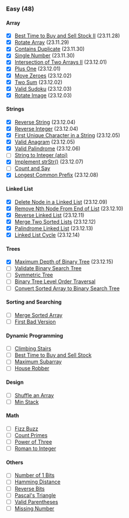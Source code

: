 ### Easy (48)
#### Array
- [x] [Best Time to Buy and Sell Stock II](https://leetcode.com/problems/best-time-to-buy-and-sell-stock-ii/) (23.11.28)
- [x] [Rotate Array](https://leetcode.com/problems/rotate-array/) (23.11.29)
- [x] [Contains Duplicate](https://leetcode.com/problems/contains-duplicate/) (23.11.30)
- [x] [Single Number](https://leetcode.com/problems/single-number/) (23.11.30)
- [x] [Intersection of Two Arrays II](https://leetcode.com/problems/intersection-of-two-arrays-ii/) (23.12.01)
- [x] [Plus One](https://leetcode.com/problems/plus-one/) (23.12.01)
- [x] [Move Zeroes](https://leetcode.com/problems/move-zeroes/) (23.12.02)
- [x] [Two Sum](https://leetcode.com/problems/two-sum/) (23.12.02)
- [x] [Valid Sudoku](https://leetcode.com/problems/valid-sudoku/) (23.12.03)
- [x] [Rotate Image](https://leetcode.com/problems/rotate-image/) (23.12.03)
#### Strings
- [x] [Reverse String](https://leetcode.com/problems/reverse-string/) (23.12.04)
- [x] [Reverse Integer](https://leetcode.com/problems/reverse-integer/) (23.12.04)
- [x] [First Unique Character in a String](https://leetcode.com/problems/first-unique-character-in-a-string/) (23.12.05)
- [x] [Valid Anagram](https://leetcode.com/problems/valid-anagram/) (23.12.05)
- [x] [Valid Palindrome](https://leetcode.com/problems/valid-palindrome/) (23.12.06)
- [ ] [String to Integer (atoi)](https://leetcode.com/problems/string-to-integer-atoi/)
- [x] [Implement strStr()](https://leetcode.com/problems/find-the-index-of-the-first-occurrence-in-a-string/) (23.12.07)
- [ ] [Count and Say](https://leetcode.com/problems/count-and-say/)
- [x] [Longest Common Prefix](https://leetcode.com/problems/longest-common-prefix/) (23.12.08)
#### Linked List
- [x] [Delete Node in a Linked List](https://leetcode.com/problems/delete-node-in-a-linked-list/) (23.12.09)
- [x] [Remove Nth Node From End of List](https://leetcode.com/problems/remove-nth-node-from-end-of-list/) (23.12.10)
- [x] [Reverse Linked List](https://leetcode.com/problems/reverse-linked-list/) (23.12.11)
- [x] [Merge Two Sorted Lists](https://leetcode.com/problems/merge-two-sorted-lists/) (23.12.12)
- [x] [Palindrome Linked List](https://leetcode.com/problems/palindrome-linked-list/) (23.12.13)
- [x] [Linked List Cycle](https://leetcode.com/problems/linked-list-cycle/) (23.12.14)
#### Trees
- [x] [Maximum Depth of Binary Tree](https://leetcode.com/problems/maximum-depth-of-binary-tree/) (23.12.15)
- [ ] [Validate Binary Search Tree](https://leetcode.com/problems/validate-binary-search-tree/)
- [ ] [Symmetric Tree](https://leetcode.com/problems/symmetric-tree/)
- [ ] [Binary Tree Level Order Traversal](https://leetcode.com/problems/binary-tree-level-order-traversal/)
- [ ] [Convert Sorted Array to Binary Search Tree](https://leetcode.com/problems/convert-sorted-array-to-binary-search-tree/)
#### Sorting and Searching
- [ ] [Merge Sorted Array](https://leetcode.com/problems/merge-sorted-array/)
- [ ] [First Bad Version](https://leetcode.com/problems/first-bad-version/)
#### Dynamic Programming
- [ ] [Climbing Stairs](https://leetcode.com/problems/climbing-stairs/)
- [ ] [Best Time to Buy and Sell Stock](https://leetcode.com/problems/best-time-to-buy-and-sell-stock/)
- [ ] [Maximum Subarray](https://leetcode.com/problems/maximum-subarray/)
- [ ] [House Robber](https://leetcode.com/problems/house-robber/)
#### Design
- [ ] [Shuffle an Array](https://leetcode.com/problems/shuffle-an-array/)
- [ ] [Min Stack](https://leetcode.com/problems/min-stack/)
#### Math
- [ ] [Fizz Buzz](https://leetcode.com/problems/fizz-buzz/)
- [ ] [Count Primes](https://leetcode.com/problems/count-primes/)
- [ ] [Power of Three](https://leetcode.com/problems/power-of-three/)
- [ ] [Roman to Integer](https://leetcode.com/problems/roman-to-integer/)
#### Others
- [ ] [Number of 1 Bits](https://leetcode.com/problems/number-of-1-bits/)
- [ ] [Hamming Distance](https://leetcode.com/problems/hamming-distance/)
- [ ] [Reverse Bits](https://leetcode.com/problems/reverse-bits/)
- [ ] [Pascal's Triangle](https://leetcode.com/problems/pascals-triangle/)
- [ ] [Valid Parentheses](https://leetcode.com/problems/valid-parentheses/)
- [ ] [Missing Number](https://leetcode.com/problems/missing-number/)
